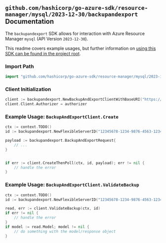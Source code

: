 
## `github.com/hashicorp/go-azure-sdk/resource-manager/mysql/2023-12-30/backupandexport` Documentation

The `backupandexport` SDK allows for interaction with Azure Resource Manager `mysql` (API Version `2023-12-30`).

This readme covers example usages, but further information on [using this SDK can be found in the project root](https://github.com/hashicorp/go-azure-sdk/tree/main/docs).

### Import Path

```go
import "github.com/hashicorp/go-azure-sdk/resource-manager/mysql/2023-12-30/backupandexport"
```


### Client Initialization

```go
client := backupandexport.NewBackupAndExportClientWithBaseURI("https://management.azure.com")
client.Client.Authorizer = authorizer
```


### Example Usage: `BackupAndExportClient.Create`

```go
ctx := context.TODO()
id := backupandexport.NewFlexibleServerID("12345678-1234-9876-4563-123456789012", "example-resource-group", "serverName")

payload := backupandexport.BackupAndExportRequest{
	// ...
}


if err := client.CreateThenPoll(ctx, id, payload); err != nil {
	// handle the error
}
```


### Example Usage: `BackupAndExportClient.ValidateBackup`

```go
ctx := context.TODO()
id := backupandexport.NewFlexibleServerID("12345678-1234-9876-4563-123456789012", "example-resource-group", "serverName")

read, err := client.ValidateBackup(ctx, id)
if err != nil {
	// handle the error
}
if model := read.Model; model != nil {
	// do something with the model/response object
}
```
